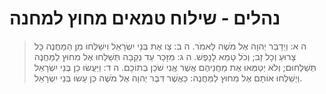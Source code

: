 # נהלים - שילוח טמאים מחוץ למחנה

> ה א: וַיְדַבֵּר יְהוָה אֶל מֹשֶׁה לֵּאמֹר.
> ה ב: צַו אֶת בְּנֵי יִשְׂרָאֵל וִישַׁלְּחוּ מִן הַמַּחֲנֶה כָּל צָרוּעַ וְכָל זָב; וְכֹל טָמֵא לָנָפֶשׁ.
> ה ג: מִזָּכָר עַד נְקֵבָה תְּשַׁלֵּחוּ אֶל מִחוּץ לַמַּחֲנֶה תְּשַׁלְּחוּם; וְלֹא יְטַמְּאוּ אֶת מַחֲנֵיהֶם אֲשֶׁר אֲנִי שֹׁכֵן בְּתוֹכָם.
> ה ד: וַיַּעֲשׂוּ כֵן בְּנֵי יִשְׂרָאֵל וַיְשַׁלְּחוּ אוֹתָם אֶל מִחוּץ לַמַּחֲנֶה:  כַּאֲשֶׁר דִּבֶּר יְהוָה אֶל מֹשֶׁה כֵּן עָשׂוּ בְּנֵי יִשְׂרָאֵל. 
 

